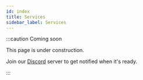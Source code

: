 ```yaml
---
id: index
title: Services
sidebar_label: Services
---
```


:::caution Coming soon

This page is under construction.

Join our [Discord](https://discord.traxion.dev/) server to get notified when it's ready.

:::
